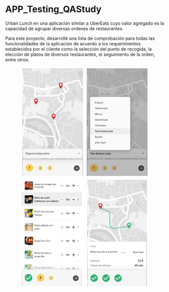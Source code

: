 # APP_Testing_QAStudy

Urban Lunch en una aplicación similar a UberEats cuyo valor agregado es la capacidad de agrupar diversas ordenes de restaurantes.

Para este proyecto, desarrollé una lista de comprobación para todas las funcionalidades de la aplicación de acuerdo a los requerimientos establecidos por el cliente como la selección del punto de recogida, la elección de platos de diversos restaurantes, el seguimiento de la orden, entre otros.

<div id="header" align="center">
  <img decoding="async" src="Sprint5_1A.png" width="200"/>
  <img decoding="async" src="Sprint5_1b.png" width="200"/>
  <img decoding="async" src="Sprint5_2.png" width="200"/>
  <img decoding="async" src="Sprint5_3.png" width="200"/>
</div>

